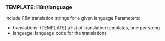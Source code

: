 ### TEMPLATE: i18n/language

include i18n translation strings for a given language
Parameters:

* translations: (TEMPLATE) a list of translation templates, one per string
* language: language code for the translations
